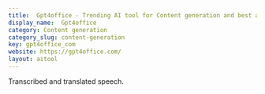 ```yaml
---
title:  Gpt4office - Trending AI tool for Content generation and best alternatives
display_name:  Gpt4office
category: Content generation
category_slug: content-generation
key: gpt4office_com
website: https://gpt4office.com/
layout: aitool
---
```


Transcribed and translated speech.
